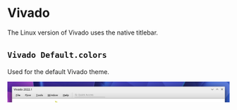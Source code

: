 # Vivado

The Linux version of Vivado uses the native titlebar.

## `Vivado Default.colors`

Used for the default Vivado theme.

![](/.github/vivado%20default.png)
